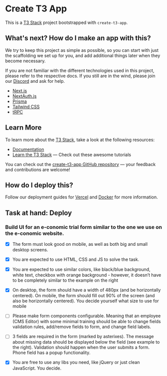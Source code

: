 # Create T3 App

This is a [T3 Stack](https://create.t3.gg/) project bootstrapped with `create-t3-app`.

## What's next? How do I make an app with this?

We try to keep this project as simple as possible, so you can start with just the scaffolding we set up for you, and add additional things later when they become necessary.

If you are not familiar with the different technologies used in this project, please refer to the respective docs. If you still are in the wind, please join our [Discord](https://t3.gg/discord) and ask for help.

- [Next.js](https://nextjs.org)
- [NextAuth.js](https://next-auth.js.org)
- [Prisma](https://prisma.io)
- [Tailwind CSS](https://tailwindcss.com)
- [tRPC](https://trpc.io)

## Learn More

To learn more about the [T3 Stack](https://create.t3.gg/), take a look at the following resources:

- [Documentation](https://create.t3.gg/)
- [Learn the T3 Stack](https://create.t3.gg/en/faq#what-learning-resources-are-currently-available) — Check out these awesome tutorials

You can check out the [create-t3-app GitHub repository](https://github.com/t3-oss/create-t3-app) — your feedback and contributions are welcome!

## How do I deploy this?

Follow our deployment guides for [Vercel](https://create.t3.gg/en/deployment/vercel) and [Docker](https://create.t3.gg/en/deployment/docker) for more information.

## Task at hand: Deploy

### Build UI for an e-conomic trial form similar to the one we use on the e-conomic website.

-[x] The form must look good on mobile, as well as both big and small desktop screens.

-[x] You are expected to use HTML, CSS and JS to solve the task.

-[x] You are expected to use similar colors, like black/blue background, white text, checkbox with orange background - however, it doesn’t have to be completely similar to the example on the right

-[x] On desktop, the form should have a width of 480px (and be horizontally centered). On mobile, the form should fill out 90% of the screen (and also be horizontally centered). You decide yourself what size to use for mobile

-[ ] Please make form components configurable. Meaning that an employee (CMS Editor) with some minimal training should be able to change fields validation rules, add/remove fields to form, and change field labels.

-[ ] 3 fields are required in the form (marked by asterixes). The message about missing data should be displayed below the field (see example to the right). Validation should happen when the user submits a
form. Phone field has a popup functionality.

-[x] You are free to use any libs you need, like jQuery or just clean JavaScript. You decide.
